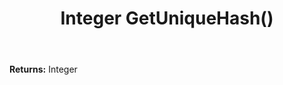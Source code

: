 ﻿---
uid: crmscript_ref_NSArchiveRestrictionInfo_GetUniqueHash
title: Integer GetUniqueHash()
intellisense: NSArchiveRestrictionInfo.GetUniqueHash
keywords: NSArchiveRestrictionInfo, GetUniqueHash
so.topic: reference
---



**Returns:** Integer


